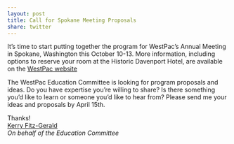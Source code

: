 ```yaml
---
layout: post
title: Call for Spokane Meeting Proposals
share: twitter
---
```


It’s time to start putting together the program for WestPac’s Annual Meeting in Spokane, Washington this October 10-13. More information, including options to reserve your room at the Historic Davenport Hotel, are available on the [WestPac website](http://chapters.aallnet.org/westpac/thisyear/index.asp)

The WestPac Education Committee is looking for program proposals and ideas.  Do you have expertise you’re willing to share? Is there something you’d like to learn or someone you’d like to hear from?  Please send me your ideas and proposals by April 15th.

Thanks!  
[Kerry Fitz-Gerald](http://chapters.aallnet.org/westpac/officers.asp)  
*On behalf of the Education Committee*
